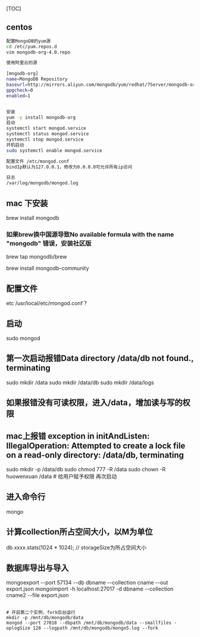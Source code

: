 [TOC]

## centos

```sh
配置MongoDB的yum源
cd /etc/yum.repos.d 
vim mongodb-org-4.0.repo

使用阿里云的源

[mngodb-org]
name=MongoDB Repository
baseurl=http://mirrors.aliyun.com/mongodb/yum/redhat/7Server/mongodb-org/4.0/x86_64/
gpgcheck=0
enabled=1


安装
yum -y install mongodb-org
启动
systemctl start mongod.service
systemctl status mongod.service
systemctl stop mongod.service
开机启动
sudo systemctl enable mongod.service

配置文件 /etc/mongod.conf
bindIp默认为127.0.0.1，修改为0.0.0.0可允许所有ip访问

日志
/var/log/mongodb/mongod.log
```

## mac 下安装

brew install mongodb

### 如果brew换中国源导致No available formula with the name "mongodb" 错误，安装社区版

brew tap mongodb/brew 

brew install mongodb-community

## 配置文件

etc /usr/local/etc/mongod.conf ?

## 启动

sudo mongod
## 第一次启动报错Data directory /data/db not found., terminating

sudo mkdir /data
sudo mkdir /data/db
sudo mkdir /data/logs

## 如果报错没有可读权限，进入/data，增加读与写的权限

## mac上报错 exception in initAndListen: IllegalOperation: Attempted to create a lock file on a read-only directory: /data/db, terminating

sudo mkdir -p /data/db
sudo  chmod 777 -R /data
sudo chown -R huowenxuan /data # 给用户赋予权限
再次启动

## 进入命令行

mongo

## 计算collection所占空间大小，以M为单位

db.xxxx.stats(1024 * 1024); // storageSize为所占空间大小

## 数据库导出与导入

mongoexport --port 57134 --db dbname --collection cname --out export.json
mongoimport -h localhost:27017 -d dbname --collection cname2 --file export.json
```

# 开启第二个实例，fork后台运行
mkdir -p /mnt/db/mongodb/data
mongod --port 27018 --dbpath /mnt/db/mongodb/data --smallfiles -oplogSize 128 --logpath /mnt/db/mongodb/mongo5.log --fork
```